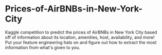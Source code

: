 # Prices-of-AirBNBs-in-New-York-City
Kaggle competition to predict the prices of AirBNBs in New York City based off of information about its location, amenities, host, availability, and more! Put your feature engineering hats on and figure out how to extract the most information from what's given to you.
